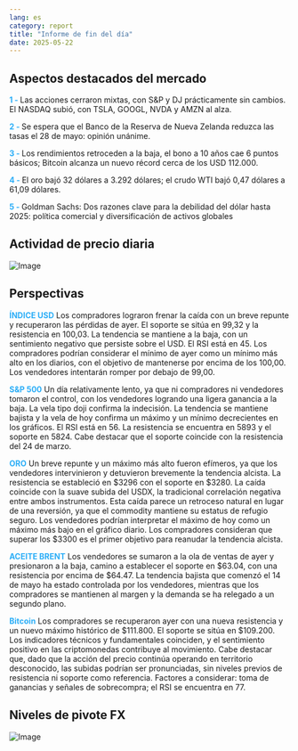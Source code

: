 ```yaml
---
lang: es
category: report
title: "Informe de fin del día"
date: 2025-05-22
---
```



<h2>Aspectos destacados del mercado</h2>
<strong style="color: #2caef7;">1 - </strong> Las acciones cerraron mixtas, con S&P y DJ prácticamente sin cambios. El NASDAQ subió, con TSLA, GOOGL, NVDA y AMZN al alza.

<strong style="color: #2caef7;">2 - </strong> Se espera que el Banco de la Reserva de Nueva Zelanda reduzca las tasas el 28 de mayo: opinión unánime.

<strong style="color: #2caef7;">3 - </strong> Los rendimientos retroceden a la baja, el bono a 10 años cae 6 puntos básicos; Bitcoin alcanza un nuevo récord cerca de los USD 112.000.

<strong style="color: #2caef7;">4 - </strong> El oro bajó 32 dólares a 3.292 dólares; el crudo WTI bajó 0,47 dólares a 61,09 dólares.

<strong style="color: #2caef7;">5 - </strong> Goldman Sachs: Dos razones clave para la debilidad del dólar hasta 2025: política comercial y diversificación de activos globales



<h2>Actividad de precio diaria</h2>
<img src="https://markleighedu.github.io/img/May-2025/22-May-2025/price.jpg" alt="Image"/>

<h2>Perspectivas</h2>
<strong style="color: #2caef7;">ÍNDICE USD</strong> Los compradores lograron frenar la caída con un breve repunte y recuperaron las pérdidas de ayer. El soporte se sitúa en 99,32 y la resistencia en 100,03. La tendencia se mantiene a la baja, con un sentimiento negativo que persiste sobre el USD. El RSI está en 45. Los compradores podrían considerar el mínimo de ayer como un mínimo más alto en los diarios, con el objetivo de mantenerse por encima de los 100,00. Los vendedores intentarán romper por debajo de 99,00.

<strong style="color: #2caef7;">S&P 500</strong> Un día relativamente lento, ya que ni compradores ni vendedores tomaron el control, con los vendedores logrando una ligera ganancia a la baja. La vela tipo doji confirma la indecisión. La tendencia se mantiene bajista y la vela de hoy confirma un máximo y un mínimo decrecientes en los gráficos. El RSI está en 56. La resistencia se encuentra en 5893 y el soporte en 5824. Cabe destacar que el soporte coincide con la resistencia del 24 de marzo.

<strong style="color: #2caef7;">ORO</strong> Un breve repunte y un máximo más alto fueron efímeros, ya que los vendedores intervinieron y detuvieron brevemente la tendencia alcista. La resistencia se estableció en $3296 con el soporte en $3280. La caída coincide con la suave subida del USDX, la tradicional correlación negativa entre ambos instrumentos. Esta caída parece un retroceso natural en lugar de una reversión, ya que el commodity mantiene su estatus de refugio seguro. Los vendedores podrían interpretar el máximo de hoy como un máximo más bajo en el gráfico diario. Los compradores consideran que superar los $3300 es el primer objetivo para reanudar la tendencia alcista.

<strong style="color: #2caef7;">ACEITE BRENT</strong> Los vendedores se sumaron a la ola de ventas de ayer y presionaron a la baja, camino a establecer el soporte en $63.04, con una resistencia por encima de $64.47. La tendencia bajista que comenzó el 14 de mayo ha estado controlada por los vendedores, mientras que los compradores se mantienen al margen y la demanda se ha relegado a un segundo plano.

<strong style="color: #2caef7;">Bitcoin</strong> Los compradores se recuperaron ayer con una nueva resistencia y un nuevo máximo histórico de $111.800. El soporte se sitúa en $109.200. Los indicadores técnicos y fundamentales coinciden, y el sentimiento positivo en las criptomonedas contribuye al movimiento. Cabe destacar que, dado que la acción del precio continúa operando en territorio desconocido, las subidas podrían ser pronunciadas, sin niveles previos de resistencia ni soporte como referencia. Factores a considerar: toma de ganancias y señales de sobrecompra; el RSI se encuentra en 77.



<h2>Niveles de pivote FX</h2>
<img src="https://markleighedu.github.io/img/May-2025/22-May-2025/pivot.jpg" alt="Image"/>